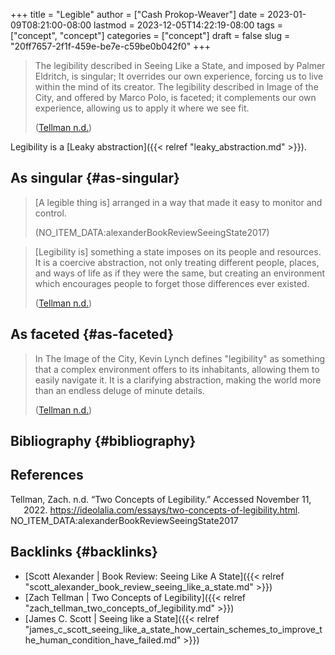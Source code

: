 +++
title = "Legible"
author = ["Cash Prokop-Weaver"]
date = 2023-01-09T08:21:00-08:00
lastmod = 2023-12-05T14:22:19-08:00
tags = ["concept", "concept"]
categories = ["concept"]
draft = false
slug = "20ff7657-2f1f-459e-be7e-c59be0b042f0"
+++

> The legibility described in Seeing Like a State, and imposed by Palmer Eldritch, is singular; It overrides our own experience, forcing us to live within the mind of its creator. The legibility described in Image of the City, and offered by Marco Polo, is faceted; it complements our own experience, allowing us to apply it where we see fit.
>
> (<a href="#citeproc_bib_item_1">Tellman n.d.</a>)

Legibility is a [Leaky abstraction]({{< relref "leaky_abstraction.md" >}}).


## As singular {#as-singular}

> [A legible thing is] arranged in a way that made it easy to monitor and control.
>
> (NO_ITEM_DATA:alexanderBookReviewSeeingState2017)

<!--quoteend-->

> [Legibility is] something a state imposes on its people and resources. It is a coercive abstraction, not only treating different people, places, and ways of life as if they were the same, but creating an environment which encourages people to forget those differences ever existed.
>
> (<a href="#citeproc_bib_item_1">Tellman n.d.</a>)


## As faceted {#as-faceted}

> In The Image of the City, Kevin Lynch defines "legibility" as something that a complex environment offers to its inhabitants, allowing them to easily navigate it. It is a clarifying abstraction, making the world more than an endless deluge of minute details.
>
> (<a href="#citeproc_bib_item_1">Tellman n.d.</a>)


## Bibliography {#bibliography}

## References

<style>.csl-entry{text-indent: -1.5em; margin-left: 1.5em;}</style><div class="csl-bib-body">
  <div class="csl-entry"><a id="citeproc_bib_item_1"></a>Tellman, Zach. n.d. “Two Concepts of Legibility.” Accessed November 11, 2022. <a href="https://ideolalia.com/essays/two-concepts-of-legibility.html">https://ideolalia.com/essays/two-concepts-of-legibility.html</a>.</div>
  <div class="csl-entry">NO_ITEM_DATA:alexanderBookReviewSeeingState2017</div>
</div>


## Backlinks {#backlinks}

-   [Scott Alexander | Book Review: Seeing Like A State]({{< relref "scott_alexander_book_review_seeing_like_a_state.md" >}})
-   [Zach Tellman | Two Concepts of Legibility]({{< relref "zach_tellman_two_concepts_of_legibility.md" >}})
-   [James C. Scott | Seeing like a State]({{< relref "james_c_scott_seeing_like_a_state_how_certain_schemes_to_improve_the_human_condition_have_failed.md" >}})
